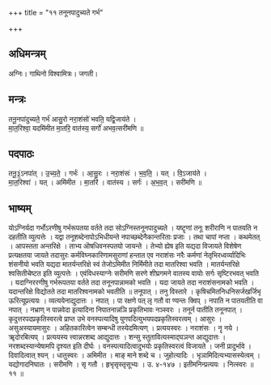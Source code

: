 +++
title = "११ तनूनपादुच्यते गर्भ"

+++
## अधिमन्त्रम्
अग्निः। गाथिनो विश्वामित्रः। जगती।

## मन्त्रः
तनू॒नपा॑दुच्यते॒ गर्भ॑ आसु॒रो नरा॒शंसो॑ भवति॒ यद्वि॒जाय॑ते ।  
मा॒त॒रिश्वा॒ यदमि॑मीत मा॒तरि॒ वात॑स्य॒ सर्गो॑ अभव॒त्सरी॑मणि ॥

## पदपाठः
तनू॒३॒॑ऽनपा॑त् । उ॒च्य॒ते॒ । गर्भः॑ । आ॒सु॒रः । नरा॒शंसः॑ । भ॒व॒ति॒ । यत् । वि॒ऽजाय॑ते ।  
मा॒त॒रिश्वा॑ । यत् । अमि॑मीत । मा॒तरि॑ । वात॑स्य । सर्गः॑ । अ॒भ॒व॒त् । सरी॑मणि ॥

## भाष्यम्
योऽग्निर्यदा गर्भोऽरणीषु गर्भरूपतया वर्तते तदा सोऽग्निस्तनूनपादुच्यते । यष्टॄणां तनूः शरीराणि न पातयति न दहतीति व्युत्पत्तेः । यद्वा तनूशब्देनापोऽभिधीयन्ते नपाच्छब्देनैकान्तरिताः प्रजाः । तथा चापां नप्ता । कथमेतत् । आपस्तता अन्तरिक्षे । ताभ्य ऒषधिवनस्पतयो जायन्ते । तेभ्यो ह्येष इति यद्यदा विजायते विशेषेण प्रत्यक्षतया जायते तदासुरः कर्मविघ्नकारिणामसुराणां हन्तात एव नराशंसः नरैः कर्मणां नेतृभिरध्वर्व्यादिभिः शंसनीयो भवति यद्यदा मातर्यन्तरिक्षे स्वं तेजोऽमिमीत निर्मिमीते तदा मातरिश्वा भवति । मातर्यन्तरिक्षे श्वसितीचेष्टत इति व्युत्पत्तेः । एवंविधस्याग्नेः सरीमणि सरणे शीघ्रगमने वातस्य वायोः सर्गः सृष्टिरभवत् भवति । यदाग्निररणीषु गर्भरूपतया वर्तते तदा तनूनपान्नामको भवति । यदा जायते तदा नराशंसनामको भवति । यदान्तरिक्षे विद्योतते तदा मातरिश्वनामको भवतीति ॥ तनूपात् । तनु विस्तारे । कृषिचमितनिधनिसर्जखर्जिभृ ऊरित्यूप्रत्ययः । व्यत्ययेनाद्युदात्तः । नपात् । पा रक्षणे पत् लृ गतौ वा ण्यन्तः क्विप् । नपाति न पातयतीति वा नपात् । नभ्राण् न पान्नवेदा इत्यादिना निपातनान्नञि प्रकृतिभावः नञ्स्वरः । तनूर्न पातीति तनूनपात् । कृदुत्तरपदप्रकृतिस्वरत्वे प्राप्त उभे वनस्पत्यादिषु युगपदित्युभयपदप्रकृतिस्वरत्वम् । आसुरः । असुअस्यायमासुरः । अहितकारित्वेन सम्बन्धी तस्येदमित्यण् । प्रत्ययस्वरः । नराशंसः । नॄ नये । ॠदोरबित्यप् । प्रत्ययस्य त्त्वान्नरशब्द आद्युदात्तः । शन्सु स्तुतावित्यस्माद्घञन्त आद्युदात्तः । नरशब्दस्यान्येषामपि दृश्यत इति दीर्घः । वनस्पत्यादित्वादुभयोः प्रकृतिस्वरत्वं विजायते । जनी प्रादुर्भावे । दिवादित्वात् श्यन् । धातुस्वरः । अमिमीत । माङ् माने शब्दे च । जुहोत्यादिः । भृञामिदित्यभ्यासस्येत्वम् । यद्योगादनिघातः । सरीमणि । सृ गतौ । हृभृसृस्तृसूभ्यः । उ. ४-१४७ । इतीमनिन्प्रत्ययः । नित्स्वरः ॥ ११ ॥